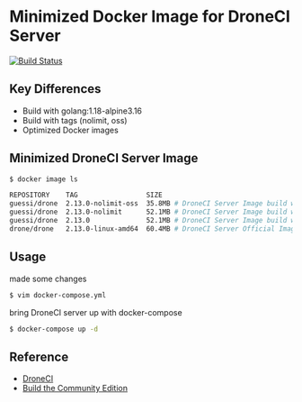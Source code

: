 # Minimized Docker Image for DroneCI Server

[![Build Status](https://cloud.drone.io/api/badges/guessi/drone-server-images/status.svg)](https://cloud.drone.io/guessi/drone-server-images)

## Key Differences

- Build with golang:1.18-alpine3.16
- Build with tags (nolimit, oss)
- Optimized Docker images

## Minimized DroneCI Server Image

```bash
$ docker image ls

REPOSITORY    TAG                 SIZE
guessi/drone  2.13.0-nolimit-oss  35.8MB # DroneCI Server Image build with `--tags "nolimit oss"`
guessi/drone  2.13.0-nolimit      52.1MB # DroneCI Server Image build with `--tags "nolimit"`
guessi/drone  2.13.0              52.1MB # DroneCI Server Image build without `--tags`
drone/drone   2.13.0-linux-amd64  60.4MB # DroneCI Server Official Image
```

## Usage

made some changes

```bash
$ vim docker-compose.yml
```

bring DroneCI server up with docker-compose

```bash
$ docker-compose up -d
```

## Reference

- [DroneCI](https://github.com/harness/drone)
- [Build the Community Edition](https://github.com/harness/drone/blob/master/BUILDING_OSS)
